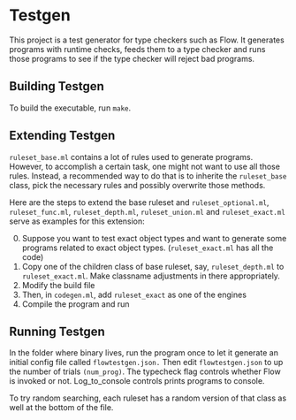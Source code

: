 # Testgen
This project is a test generator for type checkers such as Flow. It
generates programs with runtime checks, feeds them to a type checker
and runs those programs to see if the type checker will reject bad
programs.

## Building Testgen
To build the executable, run `make`.

## Extending Testgen
`ruleset_base.ml` contains a lot of rules used to generate
programs. However, to accomplish a certain task, one might not want to
use all those rules. Instead, a recommended way to do that is to
inherite the `ruleset_base` class, pick the necessary rules and
possibly overwrite those methods. 

Here are the steps to extend the 
base ruleset and `ruleset_optional.ml`, `ruleset_func.ml`,
`ruleset_depth.ml`, `ruleset_union.ml` and `ruleset_exact.ml` serve as
examples for this extension:

0. Suppose you want to test exact object types and want to generate
   some programs related to exact object types. (`ruleset_exact.ml`
   has all the code)
1. Copy one of the children class of base ruleset, say,
   `ruleset_depth.ml` to `ruleset_exact.ml`. Make classname
   adjustments in there appropriately.
2. Modify the build file
3. Then, in `codegen.ml`, add `ruleset_exact` as one of the engines
4. Compile the program and run
 
## Running Testgen
In the folder where binary lives, run the program once to let it
generate an initial config file called `flowtestgen.json.` Then edit
`flowtestgen.json` to up the number of trials `(num_prog)`. The
typecheck flag controls whether Flow is invoked or not.
Log_to_console controls prints programs to console.

To try random searching,  each ruleset has a random version of that
class as well at the bottom of the file.
